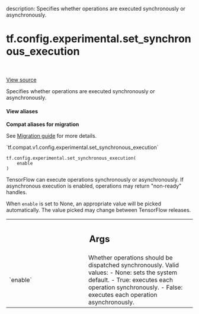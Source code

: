 description: Specifies whether operations are executed synchronously or asynchronously.

<div itemscope itemtype="http://developers.google.com/ReferenceObject">
<meta itemprop="name" content="tf.config.experimental.set_synchronous_execution" />
<meta itemprop="path" content="Stable" />
</div>

# tf.config.experimental.set_synchronous_execution

<!-- Insert buttons and diff -->

<table class="tfo-notebook-buttons tfo-api nocontent" align="left">

</table>

<a target="_blank" class="external" href="/code/stable/tensorflow/python/framework/config.py">View source</a>



Specifies whether operations are executed synchronously or asynchronously.


<section class="expandable">
  <h4 class="showalways">View aliases</h4>
  <p>
<b>Compat aliases for migration</b>
<p>See
<a href="https://www.tensorflow.org/guide/migrate">Migration guide</a> for
more details.</p>
<p>`tf.compat.v1.config.experimental.set_synchronous_execution`</p>
</p>
</section>

<pre class="devsite-click-to-copy prettyprint lang-py tfo-signature-link">
<code>tf.config.experimental.set_synchronous_execution(
    enable
)
</code></pre>



<!-- Placeholder for "Used in" -->

TensorFlow can execute operations synchronously or asynchronously. If
asynchronous execution is enabled, operations may return "non-ready" handles.

When `enable` is set to None, an appropriate value will be picked
automatically. The value picked may change between TensorFlow releases.

<!-- Tabular view -->
 <table class="responsive fixed orange">
<colgroup><col width="214px"><col></colgroup>
<tr><th colspan="2"><h2 class="add-link">Args</h2></th></tr>

<tr>
<td>
`enable`<a id="enable"></a>
</td>
<td>
Whether operations should be dispatched synchronously.
Valid values:
- None: sets the system default.
- True: executes each operation synchronously.
- False: executes each operation asynchronously.
</td>
</tr>
</table>


